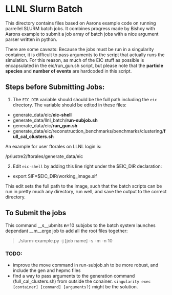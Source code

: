 # LLNL Slurm Batch
This directory contains files based on Aarons example code on running parrellel SLURM batch jobs. 
It combines progress made by Bishoy with Aarons example to submit a job array of batch jobs 
with a nice argument parser written in python.

There are some caveats: Because the jobs must be run in a singularity container, 
it is difficult to pass arguments to the script that actually runs the simulation. 
For this reason, as much of the EIC stuff as possible is encapsulated in the eic/run_gun.sh script, but please note that the __particle species__ and __number of events__ are hardcoded in this script.

## Steps before Submitting Jobs:

1. The `EIC_DIR` variable should should be the full path including the `eic` directory.
The variable should be edited in these files:
- generate_data/eic/__eic-shell__
- generate_data/llnl_batch/__run-subjob.sh__
- generate_data/eic/__run_gun.sh__
- generate_data/eic/reconstruction_benchmarks/benchmarks/clustering/__full_cal_clusters.sh__

An example for user ftorales on LLNL login is: 

/p/lustre2/ftorales/generate_data/eic

2. Edit `eic-shell` by adding this line right under the $EIC_DIR declaration:
- export SIF=$EIC_DIR/working_image.sif

This edit sets the full path to the image, such that the batch scripts can be run in pretty much any directory, run well, and save the output to the correct directory.

## To Submit the jobs
This command __s__ubmits __n__=10 subjobs to the batch system launches dependant 
__m__erge job to add all the root files together:
> ./slurm-example.py -j [job name] -s -m -n 10 

### TODO:
- improve the move command in run-subjob.sh to be more robust, and include the gen and hepmc files
- find a way to pass arguments to the generation command (full_cal_clusters.sh) from outside the conainer.
`singularity exec [container] [command] [arguments?]` might be the solution.
